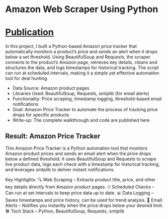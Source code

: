 # Amazon Web Scraper Using Python

# [Publication](https://aljocastro.github.io/AmazonWebScrapper/)

In this project, I built a Python-based Amazon price tracker that automatically monitors a product’s price and sends an alert when it drops below a set threshold.
Using BeautifulSoup and Requests, the scraper connects to the product’s Amazon page, retrieves key details, cleans and structures the data, and logs timestamps for historical tracking. The script can run at scheduled intervals, making it a simple yet effective automation tool for deal hunting.

* Data Source: Amazon product pages
* Libraries Used: BeautifulSoup, Requests, smtplib (for email alerts)
* Functionality: Price scraping, timestamp logging, threshold-based email notifications
* Goal: Amazon Price Tracker to automate the process of tracking price drops for specific products
* Write-up: The complete walkthrough and code are published here

## Result: Amazon Price Tracker
This Amazon Price Tracker is a Python automation tool that monitors Amazon product prices and sends an email alert when the price drops below a defined threshold.
It uses BeautifulSoup and Requests to scrape live product data, logs each check with a timestamp for historical tracking, and leverages smtplib to deliver instant notifications.

Key Highlights:
  🔍 Web Scraping – Extracts product title, price, and other key details directly from Amazon product pages.
  ⏱ Scheduled Checks – Can run at set intervals to keep price data up to date.
  📊 Data Logging – Saves timestamps and price history, can be used for trend analysis.
  📧 Email Alerts – Notifies you instantly when the price drops below your desired limit.
  🛠 Tech Stack – Python, BeautifulSoup, Requests, smtplib
